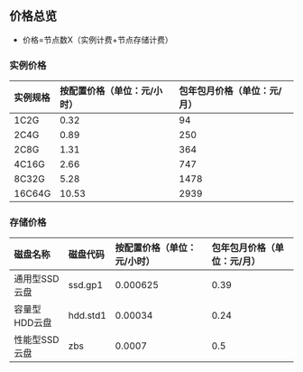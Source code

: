 ## 价格总览
* 价格=节点数X（实例计费+节点存储计费）

### 实例价格

|实例规格| 按配置价格（单位：元/小时）| 包年包月价格（单位：元/月）
:--|:---|:---
|1C2G | 0.32 | 94 
|2C4G| 0.89 |250
|2C8G |1.31 |364
|4C16G | 2.66 | 747 
|8C32G| 5.28 |1478
|16C64G |10.53 |2939

### 存储价格

|磁盘名称|磁盘代码 | 按配置价格（单位：元/小时）| 包年包月价格（单位：元/月）
:--|:---|:---|:---
|通用型SSD云盘 |ssd.gp1 |0.000625 |0.39
|容量型HDD云盘|hdd.std1|0.00034 |0.24
|性能型SSD云盘 |zbs |0.0007 |0.5





